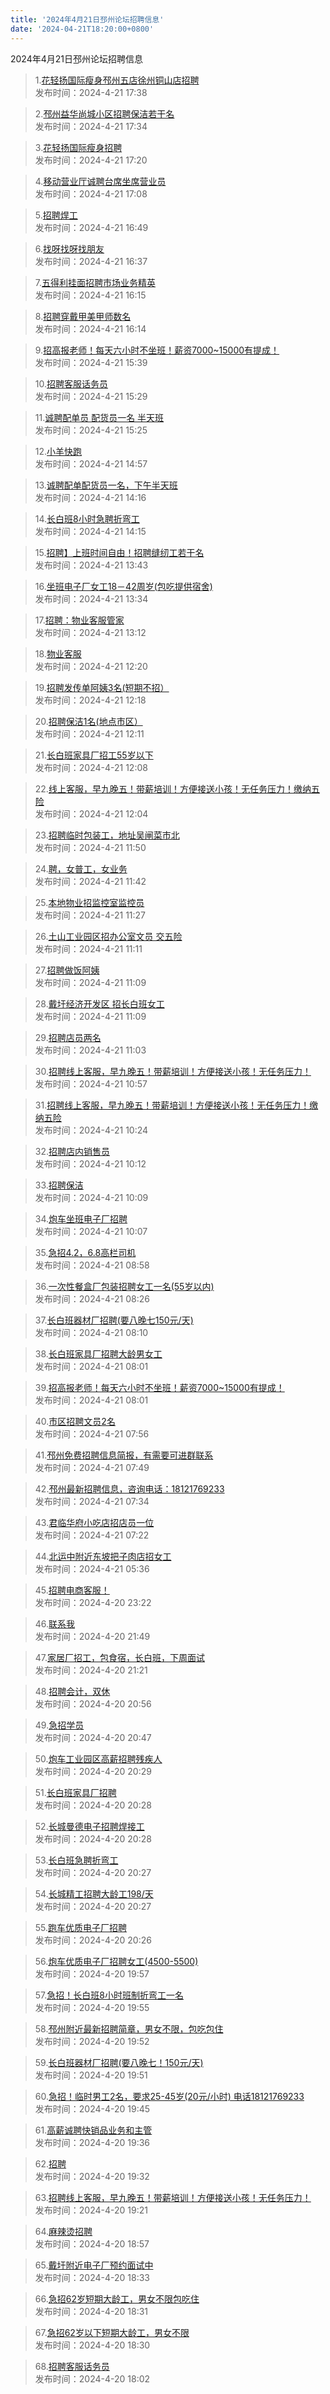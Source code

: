 ```yaml
---
title: '2024年4月21日邳州论坛招聘信息'
date: '2024-04-21T18:20:00+0800'
---
```

2024年4月21日邳州论坛招聘信息
<!--more-->
>1.[花轻扬国际瘦身邳州五店徐州铜山店招聘](https://www.pzzc.net/forum.php?mod=viewthread&tid=10411039)<br>
>发布时间：2024-4-21 17:38

>2.[邳州益华尚城小区招聘保洁若干名](https://www.pzzc.net/forum.php?mod=viewthread&tid=10411038)<br>
>发布时间：2024-4-21 17:34

>3.[花轻扬国际瘦身招聘](https://www.pzzc.net/forum.php?mod=viewthread&tid=10411035)<br>
>发布时间：2024-4-21 17:20

>4.[移动营业厅诚聘台席坐席营业员](https://www.pzzc.net/forum.php?mod=viewthread&tid=10411032)<br>
>发布时间：2024-4-21 17:08

>5.[招聘焊工](https://www.pzzc.net/forum.php?mod=viewthread&tid=10411030)<br>
>发布时间：2024-4-21 16:49

>6.[找呀找呀找朋友](https://www.pzzc.net/forum.php?mod=viewthread&tid=10411027)<br>
>发布时间：2024-4-21 16:37

>7.[五得利挂面招聘市场业务精英](https://www.pzzc.net/forum.php?mod=viewthread&tid=10411024)<br>
>发布时间：2024-4-21 16:15

>8.[招聘穿戴甲美甲师数名](https://www.pzzc.net/forum.php?mod=viewthread&tid=10411023)<br>
>发布时间：2024-4-21 16:14

>9.[招高报老师！每天六小时不坐班！薪资7000~15000有提成！](https://www.pzzc.net/forum.php?mod=viewthread&tid=10411017)<br>
>发布时间：2024-4-21 15:39

>10.[招聘客服话务员](https://www.pzzc.net/forum.php?mod=viewthread&tid=10411012)<br>
>发布时间：2024-4-21 15:29

>11.[诚聘配单员 配货员一名 半天班](https://www.pzzc.net/forum.php?mod=viewthread&tid=10411011)<br>
>发布时间：2024-4-21 15:25

>12.[小羊快跑](https://www.pzzc.net/forum.php?mod=viewthread&tid=10411006)<br>
>发布时间：2024-4-21 14:57

>13.[诚聘配单配货员一名，下午半天班](https://www.pzzc.net/forum.php?mod=viewthread&tid=10411001)<br>
>发布时间：2024-4-21 14:16

>14.[长白班8小时急聘折弯工](https://www.pzzc.net/forum.php?mod=viewthread&tid=10411000)<br>
>发布时间：2024-4-21 14:15

>15.[招聘】上班时间自由！招聘缝纫工若干名](https://www.pzzc.net/forum.php?mod=viewthread&tid=10410992)<br>
>发布时间：2024-4-21 13:43

>16.[坐班电子厂女工18－42周岁(包吃提供宿舍)](https://www.pzzc.net/forum.php?mod=viewthread&tid=10410991)<br>
>发布时间：2024-4-21 13:34

>17.[招聘：物业客服管家](https://www.pzzc.net/forum.php?mod=viewthread&tid=10410986)<br>
>发布时间：2024-4-21 13:12

>18.[物业客服](https://www.pzzc.net/forum.php?mod=viewthread&tid=10410975)<br>
>发布时间：2024-4-21 12:20

>19.[招聘发传单阿姨3名(短期不招）](https://www.pzzc.net/forum.php?mod=viewthread&tid=10410974)<br>
>发布时间：2024-4-21 12:18

>20.[招聘保洁1名(地点市区）](https://www.pzzc.net/forum.php?mod=viewthread&tid=10410973)<br>
>发布时间：2024-4-21 12:11

>21.[长白班家具厂招工55岁以下](https://www.pzzc.net/forum.php?mod=viewthread&tid=10410971)<br>
>发布时间：2024-4-21 12:08

>22.[线上客服，早九晚五！带薪培训！方便接送小孩！无任务压力！缴纳五险](https://www.pzzc.net/forum.php?mod=viewthread&tid=10410969)<br>
>发布时间：2024-4-21 12:04

>23.[招聘临时包装工，地址吴闸菜市北](https://www.pzzc.net/forum.php?mod=viewthread&tid=10410967)<br>
>发布时间：2024-4-21 11:50

>24.[聘，女普工，女业务](https://www.pzzc.net/forum.php?mod=viewthread&tid=10410966)<br>
>发布时间：2024-4-21 11:42

>25.[本地物业招监控室监控员](https://www.pzzc.net/forum.php?mod=viewthread&tid=10410964)<br>
>发布时间：2024-4-21 11:27

>26.[土山工业园区招办公室文员 交五险](https://www.pzzc.net/forum.php?mod=viewthread&tid=10410960)<br>
>发布时间：2024-4-21 11:11

>27.[招聘做饭阿姨](https://www.pzzc.net/forum.php?mod=viewthread&tid=10410958)<br>
>发布时间：2024-4-21 11:09

>28.[戴圩经济开发区 招长白班女工](https://www.pzzc.net/forum.php?mod=viewthread&tid=10410957)<br>
>发布时间：2024-4-21 11:09

>29.[招聘店员两名](https://www.pzzc.net/forum.php?mod=viewthread&tid=10410955)<br>
>发布时间：2024-4-21 11:03

>30.[招聘线上客服，早九晚五！带薪培训！方便接送小孩！无任务压力！](https://www.pzzc.net/forum.php?mod=viewthread&tid=10410954)<br>
>发布时间：2024-4-21 10:57

>31.[招聘线上客服，早九晚五！带薪培训！方便接送小孩！无任务压力！缴纳五险](https://www.pzzc.net/forum.php?mod=viewthread&tid=10410949)<br>
>发布时间：2024-4-21 10:24

>32.[招聘店内销售员](https://www.pzzc.net/forum.php?mod=viewthread&tid=10410946)<br>
>发布时间：2024-4-21 10:12

>33.[招聘保洁](https://www.pzzc.net/forum.php?mod=viewthread&tid=10410945)<br>
>发布时间：2024-4-21 10:09

>34.[炮车坐班电子厂招聘](https://www.pzzc.net/forum.php?mod=viewthread&tid=10410944)<br>
>发布时间：2024-4-21 10:07

>35.[急招4.2，6.8高栏司机](https://www.pzzc.net/forum.php?mod=viewthread&tid=10410929)<br>
>发布时间：2024-4-21 08:58

>36.[一次性餐盒厂包装招聘女工一名(55岁以内)](https://www.pzzc.net/forum.php?mod=viewthread&tid=10410912)<br>
>发布时间：2024-4-21 08:26

>37.[长白班器材厂招聘(要八晚七150元/天)](https://www.pzzc.net/forum.php?mod=viewthread&tid=10410907)<br>
>发布时间：2024-4-21 08:10

>38.[长白班家具厂招聘大龄男女工](https://www.pzzc.net/forum.php?mod=viewthread&tid=10410904)<br>
>发布时间：2024-4-21 08:01

>39.[招高报老师！每天六小时不坐班！薪资7000~15000有提成！](https://www.pzzc.net/forum.php?mod=viewthread&tid=10410903)<br>
>发布时间：2024-4-21 08:01

>40.[市区招聘文员2名](https://www.pzzc.net/forum.php?mod=viewthread&tid=10410901)<br>
>发布时间：2024-4-21 07:56

>41.[邳州免费招聘信息简报，有需要可进群联系](https://www.pzzc.net/forum.php?mod=viewthread&tid=10410899)<br>
>发布时间：2024-4-21 07:49

>42.[邳州最新招聘信息，咨询电话：18121769233](https://www.pzzc.net/forum.php?mod=viewthread&tid=10410893)<br>
>发布时间：2024-4-21 07:34

>43.[君临华府小吃店招店员一位](https://www.pzzc.net/forum.php?mod=viewthread&tid=10410887)<br>
>发布时间：2024-4-21 07:22

>44.[北运中附近东坡把子肉店招女工](https://www.pzzc.net/forum.php?mod=viewthread&tid=10410876)<br>
>发布时间：2024-4-21 05:36

>45.[招聘电商客服！](https://www.pzzc.net/forum.php?mod=viewthread&tid=10410869)<br>
>发布时间：2024-4-20 23:22

>46.[联系我](https://www.pzzc.net/forum.php?mod=viewthread&tid=10410858)<br>
>发布时间：2024-4-20 21:49

>47.[家居厂招工，包食宿，长白班，下周面试](https://www.pzzc.net/forum.php?mod=viewthread&tid=10410855)<br>
>发布时间：2024-4-20 21:21

>48.[招聘会计，双休](https://www.pzzc.net/forum.php?mod=viewthread&tid=10410850)<br>
>发布时间：2024-4-20 20:56

>49.[急招学员](https://www.pzzc.net/forum.php?mod=viewthread&tid=10410838)<br>
>发布时间：2024-4-20 20:47

>50.[炮车工业园区高薪招聘残疾人](https://www.pzzc.net/forum.php?mod=viewthread&tid=10410831)<br>
>发布时间：2024-4-20 20:29

>51.[长白班家具厂招聘](https://www.pzzc.net/forum.php?mod=viewthread&tid=10410830)<br>
>发布时间：2024-4-20 20:28

>52.[长城曼德电子招聘焊接工](https://www.pzzc.net/forum.php?mod=viewthread&tid=10410829)<br>
>发布时间：2024-4-20 20:28

>53.[长白班急聘折弯工](https://www.pzzc.net/forum.php?mod=viewthread&tid=10410828)<br>
>发布时间：2024-4-20 20:27

>54.[长城精工招聘大龄工198/天](https://www.pzzc.net/forum.php?mod=viewthread&tid=10410827)<br>
>发布时间：2024-4-20 20:27

>55.[跑车优质电子厂招聘](https://www.pzzc.net/forum.php?mod=viewthread&tid=10410826)<br>
>发布时间：2024-4-20 20:26

>56.[炮车优质电子厂招聘女工(4500-5500)](https://www.pzzc.net/forum.php?mod=viewthread&tid=10410820)<br>
>发布时间：2024-4-20 19:57

>57.[急招！长白班8小时班制折弯工一名](https://www.pzzc.net/forum.php?mod=viewthread&tid=10410818)<br>
>发布时间：2024-4-20 19:55

>58.[邳州附近最新招聘简章，男女不限，包吃包住](https://www.pzzc.net/forum.php?mod=viewthread&tid=10410817)<br>
>发布时间：2024-4-20 19:52

>59.[长白班器材厂招聘(要八晚七！150元/天)](https://www.pzzc.net/forum.php?mod=viewthread&tid=10410816)<br>
>发布时间：2024-4-20 19:51

>60.[急招！临时男工2名，要求25-45岁(20元/小时)
电话18121769233](https://www.pzzc.net/forum.php?mod=viewthread&tid=10410813)<br>
>发布时间：2024-4-20 19:45

>61.[高薪诚聘快销品业务和主管](https://www.pzzc.net/forum.php?mod=viewthread&tid=10410811)<br>
>发布时间：2024-4-20 19:36

>62.[招聘](https://www.pzzc.net/forum.php?mod=viewthread&tid=10410810)<br>
>发布时间：2024-4-20 19:32

>63.[招聘线上客服，早九晚五！带薪培训！方便接送小孩！无任务压力！](https://www.pzzc.net/forum.php?mod=viewthread&tid=10410807)<br>
>发布时间：2024-4-20 19:21

>64.[麻辣烫招聘](https://www.pzzc.net/forum.php?mod=viewthread&tid=10410805)<br>
>发布时间：2024-4-20 18:57

>65.[戴圩附近电子厂预约面试中](https://www.pzzc.net/forum.php?mod=viewthread&tid=10410804)<br>
>发布时间：2024-4-20 18:33

>66.[急招62岁短期大龄工，男女不限包吃住](https://www.pzzc.net/forum.php?mod=viewthread&tid=10410803)<br>
>发布时间：2024-4-20 18:31

>67.[急招62岁以下短期大龄工，男女不限](https://www.pzzc.net/forum.php?mod=viewthread&tid=10410802)<br>
>发布时间：2024-4-20 18:30

>68.[招聘客服话务员](https://www.pzzc.net/forum.php?mod=viewthread&tid=10410799)<br>
>发布时间：2024-4-20 18:02

